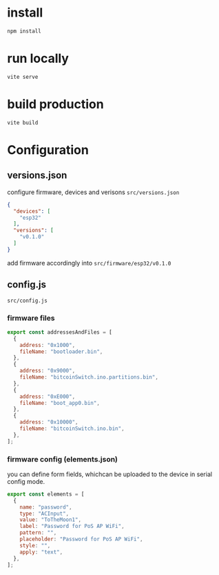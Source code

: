 # install
```console
npm install
```

# run locally
```console
vite serve
```

# build production
```console
vite build
```

# Configuration

## versions.json
configure firmware, devices and verisons
`src/versions.json`
```json
{
  "devices": [
    "esp32"
  ],
  "versions": [
    "v0.1.0"
  ]
}
```
add firmware accordingly into `src/firmware/esp32/v0.1.0`

## config.js
`src/config.js`

### firmware files
```js
export const addressesAndFiles = [
  {
    address: "0x1000",
    fileName: "bootloader.bin",
  },
  {
    address: "0x9000",
    fileName: "bitcoinSwitch.ino.partitions.bin",
  },
  {
    address: "0xE000",
    fileName: "boot_app0.bin",
  },
  {
    address: "0x10000",
    fileName: "bitcoinSwitch.ino.bin",
  },
];
```

### firmware config (elements.json)
you can define form fields, whichcan be uploaded to the device in serial config mode.
```js
export const elements = [
  {
    name: "password",
    type: "ACInput",
    value: "ToTheMoon1",
    label: "Password for PoS AP WiFi",
    pattern: "",
    placeholder: "Password for PoS AP WiFi",
    style: "",
    apply: "text",
  },
];

